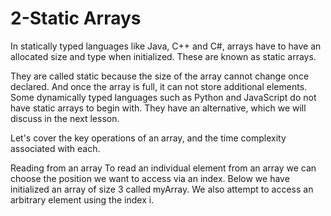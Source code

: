 # 2-Static Arrays

In statically typed languages like Java, C++ and C#, arrays have to have an allocated size and type when initialized. These are known as static arrays.

They are called static because the size of the array cannot change once declared. And once the array is full, it can not store additional elements. Some dynamically typed languages such as Python and JavaScript do not have static arrays to begin with. They have an alternative, which we will discuss in the next lesson.

Let's cover the key operations of an array, and the time complexity associated with each.

Reading from an array
To read an individual element from an array we can choose the position we want to access via an index. Below we have initialized an array of size 3 called myArray. We also attempt to access an arbitrary element using the index i.
